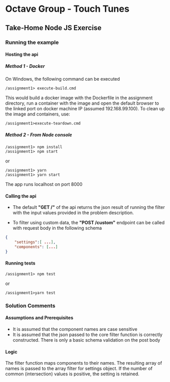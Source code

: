 # Octave Group - Touch Tunes

## Take-Home Node JS Exercise

### Running the example

#### Hosting the api

##### Method 1 - Docker

On Windows, the following command can be executed

```console
/assignment1> execute-build.cmd
```

This would build a docker image with the Dockerfile in the assignment directory, run a container with the image and open the default browser to the linked port on docker machine IP (assumed 192.168.99.100).
To clean up the image and containers, use:

```console
/assignment1>execute-teardown.cmd
```

##### Method 2 - From Node console

```console
/assignment1> npm install
/assignment1> npm start
```

or

```console
/assignment1> yarn
/assignment1> yarn start
```

The app runs localhost on port 8000

#### Calling the api

* The default **"GET /"** of the api returns the json result of running the filter with the input values provided in the problem description.

* To filter using custom data, the **"POST /custom"** endpoint can be called with request body in the following schema

```json
{
    "settings":[ ...],
    "components": [...]
}
```

#### Running tests

```console
/assignment1> npm test
```

or

```console
/assignment1>yarn test
```

### Solution Comments

#### Assumptions and Prerequisites

* It is assumed that the component names are case sensitive
* It is assumed that the json passed to the core filter function is correctly constructed. There is only a basic schema validation on the post body

#### Logic

The filter function maps components to their names. The resulting array of names is passed to the array filter for settings object. If the number of common (intersection) values is positive, the setting is retained.
